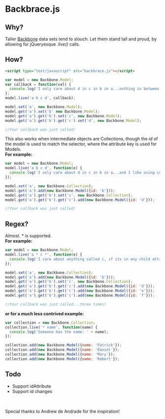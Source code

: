 # Backbrace.js

## Why?
Taller [Backbone](https://github.com/documentcloud/backbone) data sets tend to slouch. Let them stand tall and proud, by allowing for jQueryesque *.live()* calls.
## How?
```html
<script type="text/javascript" src="backbrace.js"></script>
```
```js
var model = new Backbone.Model;
var callback = function(val) {
  console.log('I only care about d in c in b in a...nothing in between');
};
model.live('a b c d', callback);

model.set('a', new Backbone.Model);
model.get('a').set('b' new Backbone.Model);
model.get('a').get('b').set('c', new Backbone.Model);
model.get('a').get('b').get('c').set('d', new Backbone.Model);

//Your callback was just called!
```

This also works when intermediate objects are Collections, though the *id* of the model is used to match the selector, where the attribute key is used for Models.  
__For example:__
```js
var model = new Backbone.Model;
model.live('a b c d', function(e) {
  console.log('I only care about d in c in b in a...and I like using collections');
});

model.set('a', new Backbone.Collection);
model.get('a').add(new Backbone.Model({id: 'b'}));
model.get('a').get('b').set('c', new Backbone.Collection);
model.get('a').get('b').get('c').add(new Backbone.Model({id: 'd'}));

//Your callback was just called!
```
## Regex?
Almost. * is supported.  
__For example:__
```js
var model = new Backbone.Model;
model.live('a * c *', function(e) {
  console.log('I care about anything called c, if its in any child attribute/model of a...and I still want to use collections');
});

model.set('a', new Backbone.Collection);
model.get('a').add(new Backbone.Model({id: 'b'}));
model.get('a').get('b').set('c', new Backbone.Collection);
model.get('a').get('b').get('c').add(new Backbone.Model({id: 'd'}));
model.get('a').get('b').get('c').add(new Backbone.Model({id: 'e'}));
model.get('a').get('b').get('c').add(new Backbone.Model({id: 'f'}));

//Your callback was just called...three times!
```
__or for a much less contrived example:__
```js
var collection = new Backbone.Collection;
collection.live('* name', function(name) {
  console.log('Someone has the name: ' + name);
});

collection.add(new Backbone.Model({name: 'Patrick'});
collection.add(new Backbone.Model({name: 'Daniel'});
collection.add(new Backbone.Model({name: 'Mary'});
collection.add(new Backbone.Model({name: 'Robert'});
```
## Todo
- Support idAttribute
- Support id changes

<br><br>
Special thanks to Andrew de Andrade for the inspiration!
